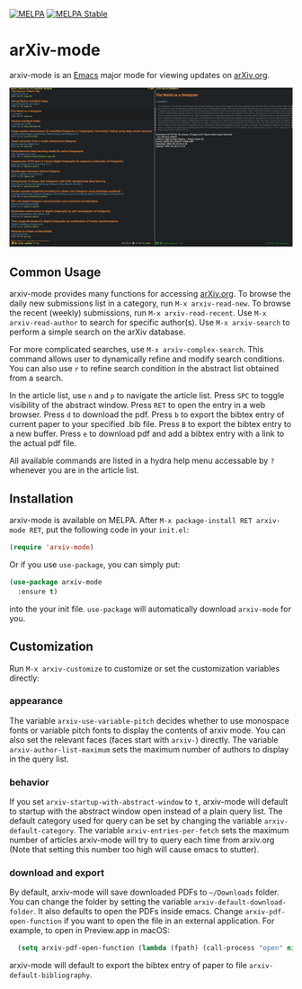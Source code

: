 [![MELPA](https://melpa.org/packages/arxiv-mode-badge.svg)](https://melpa.org/#/arxiv-mode)    [![MELPA Stable](https://stable.melpa.org/packages/arxiv-mode-badge.svg)](https://stable.melpa.org/#/arxiv-mode)

# arXiv-mode

arxiv-mode is an [Emacs](www.gnu.org/s/emacs/‎) major mode for viewing 
updates on [arXiv.org](http://arxiv.org).

![screenshot](ScreenShot.png)


## Common Usage

arxiv-mode provides many functions for accessing [arXiv.org](http://arxiv.org).
To browse the daily new submissions list in a category, run `M-x arxiv-read-new`.
To browse the recent (weekly) submissions, run `M-x arxiv-read-recent`.
Use `M-x arxiv-read-author` to search for specific author(s).
Use `M-x arxiv-search` to perform a simple search on the arXiv database.

For more complicated searches, use `M-x arxiv-complex-search`.
This command allows user to dynamically refine and modify search conditions.
You can also use `r` to refine search condition in the abstract list obtained from a search.

In the article list, use `n` and `p` to navigate the article list.
Press `SPC` to toggle visibility of the abstract window.
Press `RET` to open the entry in a web browser. Press `d` to download the pdf.
Press `b` to export the bibtex entry of current paper to your specified .bib file.
Press `B` to export the bibtex entry to a new buffer.
Press `e` to download pdf and add a bibtex entry with a link to the actual pdf file.

All available commands are listed in a hydra help menu accessable by `?` whenever you are in the article list.

## Installation

arxiv-mode is available on MELPA.
After `M-x package-install RET arxiv-mode RET`, put the following code in your `init.el`:
````lisp
(require 'arxiv-mode)
````
Or if you use `use-package`, you can simply put:
````lisp
(use-package arxiv-mode
  :ensure t)
````
into the your init file. `use-package` will automatically download `arxiv-mode` for you.

## Customization

Run `M-x arxiv-customize` to customize or set the customization variables directly:

### appearance
The variable `arxiv-use-variable-pitch` decides whether to use monospace fonts or variable pitch fonts to display the contents of arxiv mode.
You can also set the relevant faces (faces start with `arxiv-`) directly.
The variable `arxiv-author-list-maximum` sets the maximum number of authors to display in the query list.

### behavior
If you set `arxiv-startup-with-abstract-window` to `t`, arxiv-mode will default to startup with the abstract window open instead of a plain query list.
The default category used for query can be set by changing the variable `arxiv-default-category`.
The variable `arxiv-entries-per-fetch` sets the maximum number of articles arxiv-mode will try to query each time from arxiv.org (Note that setting this number too high will cause emacs to stutter).

### download and export
By default, arxiv-mode will save downloaded PDFs to `~/Downloads` folder. You can change the folder by setting the variable `arxiv-default-download-folder`.
It also defaults to open the PDFs inside emacs. Change `arxiv-pdf-open-function` if you want to open the file in an external application.
For example, to open in Preview.app in macOS:
````lisp
  (setq arxiv-pdf-open-function (lambda (fpath) (call-process "open" nil 0 nil "-a" "/Applications/Preview.app" fpath)))
````
arxiv-mode will default to export the bibtex entry of paper to file `arxiv-default-bibliography`.





